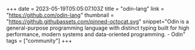 +++
date = 2023-05-19T05:05:07.103Z
title = "odin-lang"
link = "https://github.com/odin-lang"
thumbnail = "https://github.githubassets.com/pinned-octocat.svg"
snippet="Odin is a general-purpose programming language with distinct typing built for high performance, modern systems and data-oriented programming. - Odin"
tags = ["community"]
+++
